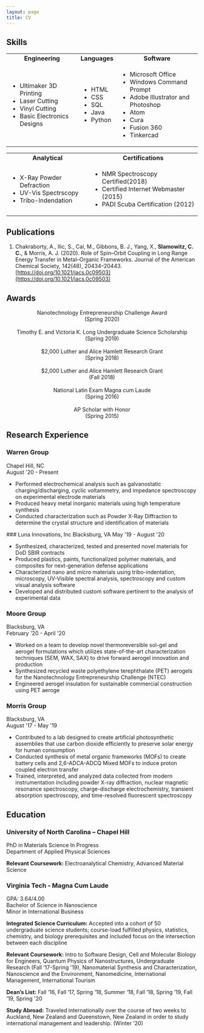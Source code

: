 ```yaml
---
layout: page
title: CV
---
```


## Skills

<table cellpadding="0" cellspacing="0" border="0">
  <tbody>
    <tr style="text-align:center;font-weight:bold;">
      <td>Engineering</td>
      <td>Languages</td>
      <td>Software</td>
    </tr>
    <tr style="text-align:left;">
      <td>
        <ul>
          <li>Ultimaker 3D Printing</li>
          <li>Laser Cutting</li>
          <li>Vinyl Cutting</li>
          <li>Basic Electronics Designs</li>
        </ul>
      </td>
      <td>
        <ul>
          <li>HTML</li>
          <li>CSS</li>
          <li>SQL</li>
          <li>Java</li>
          <li>Python</li>
        </ul>
      </td>
      <td>
         <ul>
          <li>Microsoft Office</li>
          <li>Windows Command Prompt</li>
          <li>Adobe Illustrator and Photoshop</li>
          <li>Atom</li>
          <li>Cura</li>
          <li>Fusion 360</li>
          <li>Tinkercad</li>
        </ul>
      </td>
    </tr>
  </tbody>
</table>
<table cellpadding="0" cellspacing="0" border="0">
  <tbody>
    <tr style="text-align:center;font-weight:bold;">
      <td>Analytical</td>
      <td>Certifications</td>
    </tr>
    <tr style="text-align:left;">
      <td>
        <ul>
          <li>X-Ray Powder Defraction</li>
          <li>UV-Vis Spectrscopy</li>
          <li>Tribo-Indendation</li>
        </ul>
      </td>
      <td>
        <ul>
          <li>NMR Spectroscopy Certified(2018)</li>
          <li>Certified Internet Webmaster (2015)</li>
          <li>PADI Scuba Certification (2012)</li>
        </ul>
      </td>
    </tr>
  </tbody>
</table>

## Publications

1. Chakraborty, A., Ilic, S., Cai, M., Gibbons, B. J., Yang, X., **Slamowitz, C. C.**, & Morris, A. J. (2020). Role of Spin–Orbit Coupling in Long Range Energy Transfer in Metal–Organic Frameworks. Journal of the American Chemical Society, 142(48), 20434–20443. [https://doi.org/10.1021/jacs.0c09503](https://doi.org/10.1021/jacs.0c09503)

## Awards
<p class="message" style="text-align:center;">
  Nanotechnology Entrepreneurship Challenge Award <br>(Spring 2020)<br>
  <br>
  Timothy E. and Victoria K. Long Undergraduate Science Scholarship <br>(Spring 2019)<br>
  <br>
  $2,000 Luther and Alice Hamlett Research Grant <br>(Spring 2018)<br>
  <br>
  $2,000 Luther and Alice Hamlett Research Grant <br>(Fall 2018)<br>
  <br>
  National Latin Exam Magna cum Laude <br>(Spring 2016)<br>
  <br>
  AP Scholar with Honor <br>(Spring 2015)<br>
</p>

## Research Experience
### Warren Group
Chapel Hill, NC  
August '20 - Present
<div class="message">
  <ul>
     <li>Performed electrochemical analysis such as galvanostatic charging/discharging, cyclic voltammetry, and impedance spectroscopy on experimental electrode materials</li>
     <li>Produced heavy metal inorganic materials using high temperature synthesis</li>
     <li>Conducted characterization such as Powder X-Ray Diffraction to determine the crystal structure and identification of materials</li>
 </ul>
</div>
### Luna Innovations, Inc
Blacksburg, VA  
May '19 - August '20 
<div class="message">
  <ul>
     <li>Synthesized, characterized, tested and presented novel materials for DoD SBIR contracts</li>
     <li>Produced plastics, paints, functionalized polymer materials, and composites for next-generation defense applications</li>
     <li>Characterized nano and micro materials using tribo-indentation, microscopy, UV-Visible spectral analysis, spectroscopy and custom visual analysis software</li>
     <li>Developed and distributed custom software pertinent to the analysis of experimental data</li>
  </ul>
</div>

### Moore Group
Blacksburg, VA  
February '20 - April '20
<div class="message">
  <ul>
     <li>Worked on a team to develop novel thermoreversible sol-gel and aerogel formulations which utilizes state-of-the-art characterization techniques (SEM, WAX, SAX) to drive forward aerogel innovation and production</li>
     <li>Synthesized recycled waste polyethylene terephthalate (PET) aerogels for the Nanotechnology Entrepreneurship Challenge (NTEC)</li>
     <li>Engineered aerogel insulation for sustainable commercial construction using PET aeroge</li>
  </ul>
</div>

### Morris Group
Blacksburg, VA  
August '17 - May '19
<div class="message">
  <ul>
     <li>Contributed to a lab designed to create artificial photosynthetic assemblies that use carbon dioxide efficiently to preserve solar energy for human consumption</li>
     <li>Conducted synthesis of metal organic frameworks (MOFs) to create battery cells and 2,6-ADCA-ADCQ Mixed MOFs to induce proton coupled electron transfer</li>
     <li>Trained, interpreted, and analyzed data collected from modern instrumentation including powder X-ray diffraction, nuclear magnetic resonance spectroscopy, charge-discharge electrochemistry, transient absorption spectroscopy, and time-resolved fluorescent spectroscopy</li>
  </ul>
</div>

## Education
### University of North Carolina – Chapel Hill
PhD in Materials Science In Progress  
Department of Applied Physical Sciences

<p class="message">
  <strong>Relevant Coursework: </strong>Electroanalytical Chemistry, Advanced Material Science 
 </p>
 
### Virginia Tech - Magna Cum Laude
GPA: 3.64/4.00       
Bachelor of Science in Nanoscience  
Minor in International Business

 <p class="message">
  <strong>Integrated Science Curriculum:</strong> Accepted into a cohort of 50 undergraduate science students; course-load fulfilled physics, statistics, chemistry, and biology prerequisites and   included focus on the intersection between each discipline<br>

  <strong>Relevant Coursework:</strong> Intro to Software Design, Cell and Molecular Biology for Engineers, Quantum Physics of Nanostructures, Undergraduate Research (Fall ‘17-Spring '19),   Nanomaterial Synthesis and Characterization, Nanoscience and the Environment, Nanomedicine, International Management, International Tourism<br>

  <strong>Dean’s List:</strong> Fall ‘16, Fall ‘17, Spring ‘18, Summer ‘18, Fall ‘18, Spring ’19, Fall ’19, Spring '20<br>

  <strong>Study Abroad:</strong> Traveled internationally over the course of two weeks to Auckland, New Zealand and Queenstown, New Zealand in order to study international management and           leadership. (Winter ’20)
</p>
